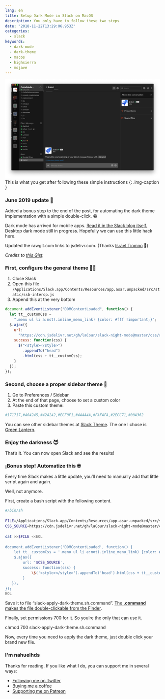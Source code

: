 ```yaml
---
lang: en
title: Setup Dark Mode in Slack on MacOS
description: You only have to follow these two steps
date: "2018-11-22T13:29:06.953Z"
categories:
  - slack
keywords:
  - dark-mode
  - dark-theme
  - macos
  - highsierra
  - mojave
---
```


![This is what you get after following these simple instructions](img/1__NVjk4Iy__c6ZSkfpxuQAkNA.png)
This is what you get after following these simple instructions
{: .img-caption }

### June 2019 update 💁‍

Added a bonus step to the end of the post, for automating the dark theme implementation with a simple double-click. 😁

Dark mode has arrived for mobile apps. [Read it in the Slack blog itself.](https://get.slack.help/hc/en-us/articles/360019434914-Dark-mode-for-Slack-s-mobile-apps) Desktop dark mode still in progress. Hopefully we can use this little hack here.

Updated the rawgit.com links to jsdelivr.com. (Thanks [Israel Tiomno](https://medium.com/u/7dc15be05be) 🤗)

_Credits to_ [_this Gist_](https://gist.github.com/a7madgamal/c2ce04dde8520f426005e5ed28da8608)_._

### First, configure the general theme 👨‍💻

1. Close Slack
1. Open this file `/Applications/Slack.app/Contents/Resources/app.asar.unpacked/src/static/ssb-interop.js`
1. Append this at the very bottom

```js
document.addEventListener("DOMContentLoaded", function() {
  let tt__customCss =
    ".menu ul li a:not(.inline_menu_link) {color: #fff !important;}";
  $.ajax({
    url:
      "https://cdn.jsdelivr.net/gh/laCour/slack-night-mode@master/css/raw/black.css",
    success: function(css) {
      $("<style></style>")
        .appendTo("head")
        .html(css + tt__customCss);
    }
  });
});
```

### Second, choose a proper sidebar theme 💅

1. Go to Preferences / Sidebar
1. At the end of that page, choose to set a custom color
1. Paste this custom theme:

```bash
#171717,#404245,#424242,#ECF0F1,#4A4A4A,#FAFAFA,#2ECC71,#00A362
```

You can see other sidebar themes at [Slack Theme](https://slackthemes.net). The one I chose is [Green Lantern](https://slackthemes.net/#/green_lantern).

### Enjoy the darkness 😈

That’s it. You can now open Slack and see the results!

### ¡Bonus step! Automatize this 🤓

Every time Slack makes a little update, you’ll need to manually add that little script again and again.

Well, not anymore.

First, create a bash script with the following content.

```sh
#/bin/sh

FILE=/Applications/Slack.app/Contents/Resources/app.asar.unpacked/src/static/ssb-interop.js
CSS_SOURCE=https://cdn.jsdelivr.net/gh/laCour/slack-night-mode@master/css/raw/black.css

cat >>$FILE <<EOL

document.addEventListener('DOMContentLoaded', function() {
    let tt__customCss = '.menu ul li a:not(.inline_menu_link) {color: #fff !important;}'
    $.ajax({
        url: '$CSS_SOURCE',
        success: function(css) {
            \$('<style></style>').appendTo('head').html(css + tt__customCss);
        }
   });
});
EOL

```

Save it to file “slack-apply-dark-theme.sh.command”. [The **.command** makes the file double-clickable from the Finder](https://stackoverflow.com/a/29710607/1588525).

Finally, set permissions 700 for it. So you’re the only that can use it.

chmod 700 slack-apply-dark-theme.sh.command

Now, every time you need to apply the dark theme, just double click your brand new file.

### I'm nahuelhds

Thanks for reading. If you like what I do, you can support me in several ways:

- [Following me on Twitter](https://twitter.com/nahuelhds)
- [Buying me a coffee](https://ko-fi.com/C0C5XC3Z)
- [Supporting me on Patreon](https://www.patreon.com/nahuelhds)
